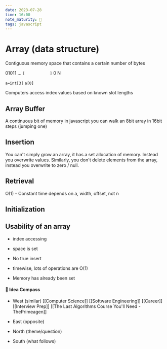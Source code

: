 ```yaml
---
date: 2023-07-28
time: 16:00
note_maturity: 🌱
tags: javascript
---
```

# Array (data structure)

Contiguous memory space that contains a certain number of bytes

01011 ...
`[           ]`
0                     N

`a=int[3]`
`a[0]`

Computers access  index values based on known slot lengths

## Array Buffer

A continuous bit of memory in javascript
you can walk an 8bit array in 16bit steps (jumping one)

## Insertion

You can't simply grow an array, it has a set allocation of memory.
Instead you overwrite values.
Similarly, you don't delete elements from the array, instead you overwrite to zero / null.

## Retrieval

O(1) - Constant time
depends on a, width, offset, not n

## Initialization



## Usability of an array

- index accessing
- space is set 
- No true insert 
- timewise, lots of operations are O(1)

- Memory has already been set








#### 🧭  Idea Compass
- West  (similar) 
[[Computer Science]]
[[Software Engineering]]
[[Career]]
[[Interview Prep]]
[[The Last Algorithms Course You'll Need - ThePrimeagen]]
- East (opposite)

- North (theme/question)

- South (what follows)
